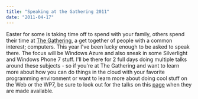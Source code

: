 ```yaml
---
title: "Speaking at the Gathering 2011"
date: "2011-04-17"
---
```


Easter for some is taking time off to spend with your family, others spend their time at [The Gathering](http://www.gathering.org/tg11/en/), a get together of people with a common interest; computers. This year I've been lucky enough to be asked to speak there. The focus will be Windows Azure and also sneak in some Silverlight and Windows Phone 7 stuff. I'll be there for 2 full days doing multiple talks around these subjects - so if you're at The Gathering and want to learn more about how you can do things in the cloud with your favorite programming environment or want to learn more about doing cool stuff on the Web or the WP7, be sure to look out for the talks on this [page](http://www.gathering.org/tg11/en/creative/seminars/programming/) when they are made available.
